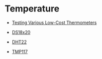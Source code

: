 # Temperature

- [Testing Various Low-Cost Thermometers](https://www.kandrsmith.org/RJS/Misc/thermometers.html)

- [DS18x20](../chips/ds18x20.md)

- [DHT22](../chips/dht.md)

- [TMP117](https://www.bluedot.space/products/tmp117/)
